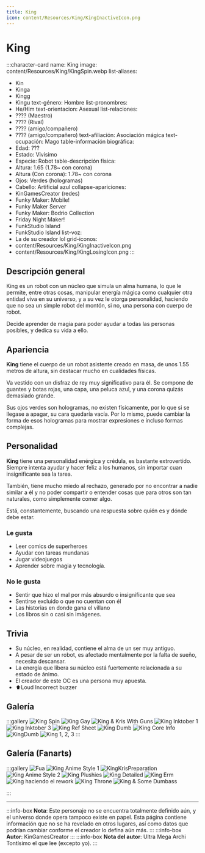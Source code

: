 ```yaml
---
title: King
icon: content/Resources/King/KingInactiveIcon.png
---
```


# King

:::character-card
name: King
image: content/Resources/King/KingSpin.webp
list-aliases:
  - Kin
  - Kinga
  - Kingg
  - Kingu
text-género: Hombre
list-pronombres:
  - He/Him
text-orientacion: Asexual
list-relaciones:
  - ???? (Maestro)
  - ???? (Rival)
  - ???? (amigo/compañero)
  - ???? (amigo/compañero)
text-afiliación: Asociación mágica
text-ocupación: Mago
table-información biográfica:
  - Edad: ???
  - Estado: Vivísimo
  - Especie: Robot
table-descripción física:
  - Altura: 1.65 (1.78~ con corona)
  - Altura (Con corona): 1.78~ con corona
  - Ojos: Verdes (hologramas)
  - Cabello: Artificial azul
collapse-apariciones:
  - KinGamesCreator (redes)
  - Funky Maker: Mobile!
  - Funky Maker Server
  - Funky Maker: Bodrio Collection
  - Friday Night Maker!
  - FunkStudio Island
  - FunkStudio Island
list-voz:
  - La de su creador lol
grid-iconos:
  - content/Resources/King/KingInactiveIcon.png
  - content/Resources/King/KingLosingIcon.png
:::

## Descripción general

King es un robot con un núcleo que simula un alma humana, lo que le permite, entre otras cosas, manipular energía mágica como cualquier otra entidad viva en su universo, y a su vez le otorga personalidad, haciendo que no sea un simple robot del montón, si no, una persona con cuerpo de robot.

Decide aprender de magia para poder ayudar a todas las personas posibles, y dedica su vida a ello.

## Apariencia

**King** tiene el cuerpo de un robot asistente creado en masa, de unos 1.55 metros de altura, sin destacar mucho en cualidades físicas.

Va vestido con un disfraz de rey muy significativo para él.
Se compone de guantes y botas rojas, una capa, una peluca azul, y una corona quizás demasiado grande.

Sus ojos verdes son hologramas, no existen físicamente, por lo que si se llegase a apagar, su cara quedaría vacía. Por lo mismo, puede cambiar la forma de esos hologramas para mostrar expresiones e incluso formas complejas.

## Personalidad

**King** tiene una personalidad enérgica y crédula, es bastante extrovertido.
Siempre intenta ayudar y hacer feliz a los humanos, sin importar cuan insignificante sea la tarea.

También, tiene mucho miedo al rechazo, generado por no encontrar a nadie similar a él y no poder compartir o entender cosas que para otros son tan naturales, como simplemente comer algo.

Está, constantemente, buscando una respuesta sobre quién es y dónde debe estar.

### Le gusta
  - Leer comics de superheroes
  - Ayudar con tareas mundanas
  - Jugar videojuegos
  - Aprender sobre magia y tecnología.

### No le gusta
  - Sentir que hizo el mal por más absurdo o insignificante que sea
  - Sentirse excluido o que no cuentan con él
  - Las historias en donde gana el villano
  - Los libros sin o casi sin imágenes.

## Trivia
  - Su núcleo, en realidad, contiene el alma de un ser muy antiguo.
  - A pesar de ser un robot, es afectado mentalmente por la falta de sueño, necesita descansar.
  - La energía que libera su núcleo está fuertemente relacionada a su estado de ánimo.
  - El creador de este OC es una persona muy apuesta.
  - ⬆️Loud Incorrect buzzer

## Galería
:::gallery
![King Spin](content/Resources/King/KingSpin.webp)
![King Gay](content/Resources/King/KingGay.png)
![King & Kris With Guns](content/Resources/King/KingKrisGuns.png)
![King Inktober 1](content/Resources/King/KingInktober1.png)
![King Inktober 3](content/Resources/King/KingInktober3.png)
![King Ref Sheet](content/Resources/King/KingRef.png)
![King Dumb](content/Resources/King/KingDumb.png)
![King Core Info](content/Resources/King/KingCoreInfo.png)
![KingDumb](content/Resources/King/KingDumb.png)
![King 1, 2, 3](content/Resources/King/King123.png)
:::

## Galería (Fanarts)
:::gallery
![Fua](content/Resources/King/fua.png)
![King Anime Style 1](content/Resources/King/KingAnime1.jpg)
![KingKrisPreparation](content/Resources/King/KingKrisPreparation.png)
![King Anime Style 2](content/Resources/King/KingAnime2.png)
![King Plushies](content/Resources/King/KingPlushies.png)
![King Detailed](content/Resources/King/KingDetailed.png)
![King Erm](content/Resources/King/KingErm.gif)
![King haciendo el rework](content/Resources/King/KingZZZ.png)
![King Throne](content/Resources/King/KingThrone.png)
![King & Some Dumbass](content/Resources/King/King&Dumbass.png)





:::

---

:::info-box
**Nota**: Este personaje no se encuentra totalmente definido aún, y el universo donde opera tampoco existe en papel. Esta página contiene
información que no se ha revelado en otros lugares, así como datos que podrían cambiar conforme el creador lo defina aún más.
:::
:::info-box
**Autor**: KinGamesCreator
:::
:::info-box
**Nota del autor**: Ultra Mega Archi Tontísimo el que lee (excepto yo).
:::